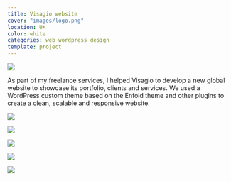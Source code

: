 ```yaml
---
title: Visagio website
cover: "images/logo.png"
location: UK
color: white
categories: web wordpress design
template: project
---
```


![](/work/visagio/images/1.png)

As part of my freelance services, I helped Visagio to develop a new global website to showcase its portfolio, clients and services. We used a WordPress custom theme based on the Enfold theme and other plugins to create a clean, scalable and responsive website.

![](/work/visagio/images/2.jpg)

![](/work/visagio/images/3.jpg)

![](/work/visagio/images/4.jpg)

![](/work/visagio/images/5.jpg)

![](/work/visagio/images/6.jpg)
